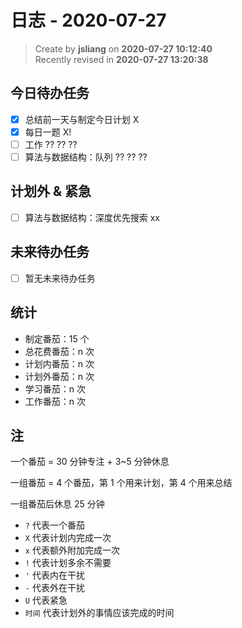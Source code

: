 日志 - 2020-07-27
===

> Create by **jsliang** on **2020-07-27 10:12:40**  
> Recently revised in **2020-07-27 13:20:38**  

## 今日待办任务

* [x] 总结前一天与制定今日计划 X
* [x] 每日一题 X!
* [ ] 工作 ?? ?? ??
* [ ] 算法与数据结构：队列 ?? ?? ??

## 计划外 & 紧急

* [ ] 算法与数据结构：深度优先搜索 xx

## 未来待办任务

* [ ] 暂无未来待办任务

## 统计

* 制定番茄：15 个
* 总花费番茄：n 次
* 计划内番茄：n 次
* 计划外番茄：n 次
* 学习番茄：n 次
* 工作番茄：n 次

## 注

一个番茄 = 30 分钟专注 + 3~5 分钟休息

一组番茄 = 4 个番茄，第 1 个用来计划，第 4 个用来总结

一组番茄后休息 25 分钟

* `?` 代表一个番茄
* `X` 代表计划内完成一次
* `x` 代表额外附加完成一次
* `!` 代表计划多余不需要
* `'` 代表内在干扰
* `-` 代表外在干扰
* `U` 代表紧急
* `时间` 代表计划外的事情应该完成的时间
